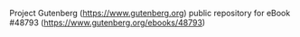 Project Gutenberg (https://www.gutenberg.org) public repository for
eBook #48793 (https://www.gutenberg.org/ebooks/48793)
